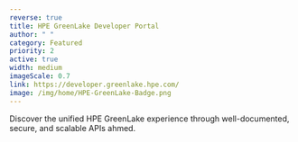 ```yaml
---
reverse: true
title: HPE GreenLake Developer Portal
author: " "
category: Featured
priority: 2
active: true
width: medium
imageScale: 0.7
link: https://developer.greenlake.hpe.com/
image: /img/home/HPE-GreenLake-Badge.png
---
```

Discover the unified HPE GreenLake experience through well-documented, secure, and scalable APIs ahmed.